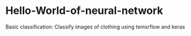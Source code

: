 # Hello-World-of-neural-network
Basic classification: Classify images of clothing using temsrflow and keras
